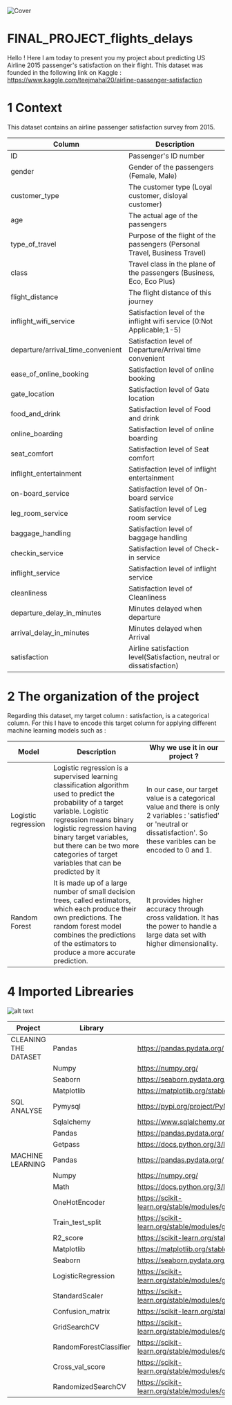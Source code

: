 ![Cover](https://github.com/izelyekrek/FINAL_PROJECT_passengers_satisfaction/blob/main/Images/1002487-aviation.webp)

# FINAL_PROJECT_flights_delays

Hello ! Here I am today to present you my project about predicting US Airline 2015 passenger's satisfaction on their flight.
This dataset was founded in the following link on Kaggle : https://www.kaggle.com/teejmahal20/airline-passenger-satisfaction

# 1 Context 

This dataset contains an airline passenger satisfaction survey from 2015.

| Column | Description |
| --- | --- |
| ID | Passenger's ID number |
| gender | Gender of the passengers (Female, Male) |
| customer_type | The customer type (Loyal customer, disloyal customer) |
| age | The actual age of the passengers |
| type_of_travel | Purpose of the flight of the passengers (Personal Travel, Business Travel) |
| class | Travel class in the plane of the passengers (Business, Eco, Eco Plus) |
| flight_distance | The flight distance of this journey |
| inflight_wifi_service | Satisfaction level of the inflight wifi service (0:Not Applicable;1-5) |
| departure/arrival_time_convenient | Satisfaction level of Departure/Arrival time convenient |
| ease_of_online_booking | Satisfaction level of online booking |
| gate_location | Satisfaction level of Gate location |
| food_and_drink | Satisfaction level of Food and drink |
| online_boarding | Satisfaction level of online boarding |
| seat_comfort | Satisfaction level of Seat comfort |
| inflight_entertainment | Satisfaction level of inflight entertainment |
| on-board_service | Satisfaction level of On-board service |
| leg_room_service | Satisfaction level of Leg room service |
| baggage_handling | Satisfaction level of baggage handling |
| checkin_service | Satisfaction level of Check-in service |
| inflight_service | Satisfaction level of inflight service |
| cleanliness | Satisfaction level of Cleanliness |
| departure_delay_in_minutes | Minutes delayed when departure |
| arrival_delay_in_minutes | Minutes delayed when Arrival |
| satisfaction | Airline satisfaction level(Satisfaction, neutral or dissatisfaction) |


# 2 The organization of the project 

Regarding this dataset, my target column : satisfaction, is a categorical column. 
For this I have to encode this target column for applying different machine learning models such as :

| Model | Description | Why we use it in our project ? |
| --- | --- | --- |
| Logistic regression | Logistic regression is a supervised learning classification algorithm used to predict the probability of a target variable. Logistic regression means binary logistic regression having binary target variables, but there can be two more categories of target variables that can be predicted by it | In our case, our target value is a categorical value and there is only 2 variables : 'satisfied' or 'neutral or dissatisfaction'. So these varibles can be encoded to 0 and 1. |
| Random Forest | It is made up of a large number of small decision trees, called estimators, which each produce their own predictions. The random forest model combines the predictions of the estimators to produce a more accurate prediction. | It provides higher accuracy through cross validation. It has the power to handle a large data set with higher dimensionality. |

# 4 Imported Librearies

![alt text](https://github.com/izelyekrek/FINAL_PROJECT_passengers_satisfaction/blob/main/Images/GIS-Python-Libraries-Featured.png)

| Project | Library | Link |
| --- | --- | --- |
| CLEANING THE DATASET | Pandas | https://pandas.pydata.org/ | 
| | Numpy | https://numpy.org/ |
| | Seaborn | https://seaborn.pydata.org/ |
| | Matplotlib | https://matplotlib.org/stable/index.html |
| SQL ANALYSE | Pymysql | https://pypi.org/project/PyMySQL/ |
| | Sqlalchemy  | https://www.sqlalchemy.org/ |
| | Pandas | https://pandas.pydata.org/ | 
| | Getpass | https://docs.python.org/3/library/getpass.html| |
| MACHINE LEARNING | Pandas | https://pandas.pydata.org/ | 
| | Numpy | https://numpy.org/ |
| | Math | https://docs.python.org/3/library/math.html |
| | OneHotEncoder | https://scikit-learn.org/stable/modules/generated/sklearn.preprocessing.OneHotEncoder.html |
| | Train_test_split | https://scikit-learn.org/stable/modules/generated/sklearn.model_selection.train_test_split.html |
| | R2_score | https://scikit-learn.org/stable/modules/generated/sklearn.metrics.r2_score.html |
| | Matplotlib | https://matplotlib.org/stable/index.html |
| | Seaborn | https://seaborn.pydata.org/ |
| | LogisticRegression | https://scikit-learn.org/stable/modules/generated/sklearn.linear_model.LogisticRegression.html |
| | StandardScaler | https://scikit-learn.org/stable/modules/generated/sklearn.preprocessing.StandardScaler.html |
| | Confusion_matrix | https://scikit-learn.org/stable/modules/generated/sklearn.metrics.confusion_matrix.html |
| | GridSearchCV | https://scikit-learn.org/stable/modules/generated/sklearn.model_selection.GridSearchCV.html |
| | RandomForestClassifier | https://scikit-learn.org/stable/modules/generated/sklearn.ensemble.RandomForestClassifier.html |
| | Cross_val_score | https://scikit-learn.org/stable/modules/generated/sklearn.model_selection.cross_val_score.html |
| | RandomizedSearchCV | https://scikit-learn.org/stable/modules/generated/sklearn.model_selection.RandomizedSearchCV.html |



